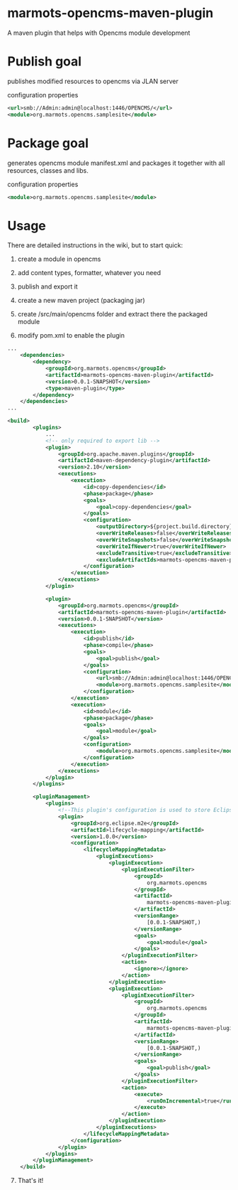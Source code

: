 # marmots-opencms-maven-plugin
A maven plugin that helps with Opencms module development

# Publish goal
publishes modified resources to opencms via JLAN server

configuration properties
```xml
<url>smb://Admin:admin@localhost:1446/OPENCMS/</url>
<module>org.marmots.opencms.samplesite</module>
```

# Package goal
generates opencms module manifest.xml and packages it together with all resources, classes and libs.

configuration properties
```xml
<module>org.marmots.opencms.samplesite</module>
```

# Usage
There are detailed instructions in the wiki, but to start quick:

1. create a module in opencms

2. add content types, formatter, whatever you need

3. publish and export it

4. create a new maven project (packaging jar)

5. create /src/main/opencms folder and extract there the packaged module

6. modify pom.xml to enable the plugin

```xml
...
	<dependencies>
		<dependency>
			<groupId>org.marmots.opencms</groupId>
			<artifactId>marmots-opencms-maven-plugin</artifactId>
			<version>0.0.1-SNAPSHOT</version>
			<type>maven-plugin</type>
		</dependency>
	</dependencies>
...

<build>
		<plugins>
			...
			<!-- only required to export lib -->
			<plugin>
				<groupId>org.apache.maven.plugins</groupId>
				<artifactId>maven-dependency-plugin</artifactId>
				<version>2.10</version>
				<executions>
					<execution>
						<id>copy-dependencies</id>
						<phase>package</phase>
						<goals>
							<goal>copy-dependencies</goal>
						</goals>
						<configuration>
							<outputDirectory>${project.build.directory}/lib</outputDirectory>
							<overWriteReleases>false</overWriteReleases>
							<overWriteSnapshots>false</overWriteSnapshots>
							<overWriteIfNewer>true</overWriteIfNewer>
							<excludeTransitive>true</excludeTransitive>
							<excludeArtifactIds>marmots-opencms-maven-plugin</excludeArtifactIds>
						</configuration>
					</execution>
				</executions>
			</plugin>

			<plugin>
				<groupId>org.marmots.opencms</groupId>
				<artifactId>marmots-opencms-maven-plugin</artifactId>
				<version>0.0.1-SNAPSHOT</version>
				<executions>
					<execution>
						<id>publish</id>
						<phase>compile</phase>
						<goals>
							<goal>publish</goal>
						</goals>
						<configuration>
							<url>smb://Admin:admin@localhost:1446/OPENCMS/</url>
							<module>org.marmots.opencms.samplesite</module>
						</configuration>
					</execution>
					<execution>
						<id>module</id>
						<phase>package</phase>
						<goals>
							<goal>module</goal>
						</goals>
						<configuration>
							<module>org.marmots.opencms.samplesite</module>
						</configuration>
					</execution>
				</executions>
			</plugin>
		</plugins>

		<pluginManagement>
			<plugins>
				<!--This plugin's configuration is used to store Eclipse m2e settings only. It has no influence on the Maven build itself. -->
				<plugin>
					<groupId>org.eclipse.m2e</groupId>
					<artifactId>lifecycle-mapping</artifactId>
					<version>1.0.0</version>
					<configuration>
						<lifecycleMappingMetadata>
							<pluginExecutions>
								<pluginExecution>
									<pluginExecutionFilter>
										<groupId>
											org.marmots.opencms
										</groupId>
										<artifactId>
											marmots-opencms-maven-plugin
										</artifactId>
										<versionRange>
											[0.0.1-SNAPSHOT,)
										</versionRange>
										<goals>
											<goal>module</goal>
										</goals>
									</pluginExecutionFilter>
									<action>
										<ignore></ignore>
									</action>
								</pluginExecution>
								<pluginExecution>
									<pluginExecutionFilter>
										<groupId>
											org.marmots.opencms
										</groupId>
										<artifactId>
											marmots-opencms-maven-plugin
										</artifactId>
										<versionRange>
											[0.0.1-SNAPSHOT,)
										</versionRange>
										<goals>
											<goal>publish</goal>
										</goals>
									</pluginExecutionFilter>
									<action>
										<execute>
											<runOnIncremental>true</runOnIncremental>
										</execute>
									</action>
								</pluginExecution>
							</pluginExecutions>
						</lifecycleMappingMetadata>
					</configuration>
				</plugin>
			</plugins>
		</pluginManagement>
	</build>
```

7. That's it!
